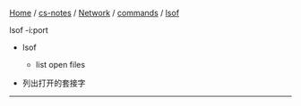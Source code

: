 [Home](https://mengxianbin.github.io) /
[cs-notes](https://mengxianbin.github.io/cs-notes/site) /
[Network](https://mengxianbin.github.io/cs-notes/site/Network) /
[commands](https://mengxianbin.github.io/cs-notes/site/Network/commands) /
[lsof](https://mengxianbin.github.io/cs-notes/site/Network/commands/lsof)

lsof -i:port

* lsof
    * list open files

* 列出打开的套接字

---
